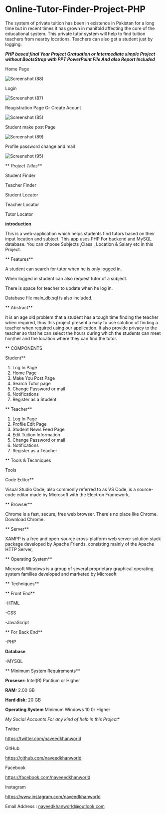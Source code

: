 # Online-Tutor-Finder-Project-PHP
The system of private tuition has been in existence in Pakistan for a long time but in recent times it has grown in manifold affecting the core of the educational system. This private tutor system will help to find tuition teachers from nearby locations. Teachers can also get a student just by logging.

 **_PHP based final Year Project Gratuation or Intermediate simple Project without BootsStrap with PPT PowerPoint File And also Report Included_**
 
Home Page

![Screenshot (88)](https://github.com/naveedkhanworld/Online-Tutor-Finder-Project-PHP/assets/92101193/1fdf89b1-339e-4738-a77d-f6e39f3c7547)


Login

![Screenshot (87)](https://github.com/naveedkhanworld/Online-Tutor-Finder-Project-PHP/assets/92101193/783aa5d7-c79f-4eb7-9891-77408cf49fa8)

Reagistration Page Or Create Acount

![Screenshot (85)](https://github.com/naveedkhanworld/Online-Tutor-Finder-Project-PHP/assets/92101193/fb301381-ec17-4d82-85b3-0bef6f832607)

Student make post Page

![Screenshot (89)](https://github.com/naveedkhanworld/Online-Tutor-Finder-Project-PHP/assets/92101193/2eb0f094-89b8-448b-94fc-ac6bbe9bd74d)


Profile password change and mail

![Screenshot (95)](https://github.com/naveedkhanworld/Online-Tutor-Finder-Project-PHP/assets/92101193/8acaaec4-2bb8-43dc-9fa0-d95f54268651)



** _Project Titles_**

Student Finder 

Teacher Finder

Student Locator

Teacher Locator

Tutor Locator

 **introduction**
 
This is a web-application which helps students find tutors based on their input location and subject. This app uses PHP For backend and MySQL database. You can choose Subjects ,Class , Location & Salary etc in this Project.

** Features**

A student can search for tutor when he is only logged in.

When logged in student can also request tutor of a subject.

There is space for teacher to update when he log in.

Database file main_db.sql is also included.

** Abstract**

It is an age old problem that a student has a tough time finding the teacher when required, thus this project present a easy to use solution of finding a teacher when required using our application. It also provide privacy to the teacher so that he can select the hours during which the students can meet him/her and the location where they can find the tutor.

** COMPONENTS

Student**

1)	Log In Page
3)	Home Page
4)	Make You Post Page
5)	Search Tutor page
6)	Change Password or mail
7)	Notifications 
8)	Register as a Student

** Teacher**

1)	Log In Page
2)	Profile Edit Page
3)	Student News Feed Page
4)	Edit Tuition Information 
5)	Change Password or mail
6)	Notifications 
7)	Register as a Teacher
       
** Tools & Techniques

Tools

Code Editor**

Visual Studio Code, also commonly referred to as VS Code, is a source-code editor made by Microsoft with the Electron Framework,

** Browser**


Chrome is a fast, secure, free web browser. There's no place like Chrome. Download Chrome.


** Server**


XAMPP is a free and open-source cross-platform web server solution stack package developed by Apache Friends, consisting mainly of the Apache HTTP Server,


** Operating System**


Microsoft Windows is a group of several proprietary graphical operating system families developed and marketed by Microsoft


** Techniques**

** Front End**

-HTML

-CSS

-JavaScript

** For Back End**

-PHP

 **Database**

-MYSQL

** Minimum System Requirements**

**Proseser:**  	Intel(R) Pantium or Higher

**RAM:**   		2.00 GB

**Hard disk:**	20 GB

**Operating System**   Minimum Windows 10 0r Higher



*My Social Accounts For any kind of help in this Project**


Twitter

https://twitter.com/naveedkhanworld

GitHub

https://github.com/naveedkhanworld

Facebook

https://facebook.com/naveeedkhanworld

Instagram

https://www.instagram.com/naveedkhanworld


Email Address : naveedkhanworld@outlook.com
